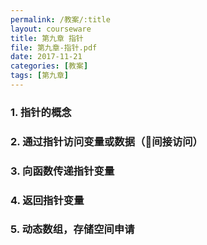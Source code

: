 ```yaml
---
permalink: /教案/:title
layout: courseware
title: 第九章 指针
file: 第九章-指针.pdf
date: 2017-11-21
categories: [教案]
tags: [第九章]
---
```


### 1. 指针的概念
### 2. 通过指针访问变量或数据（间接访问）
### 3. 向函数传递指针变量
### 4. 返回指针变量
### 5. 动态数组，存储空间申请
